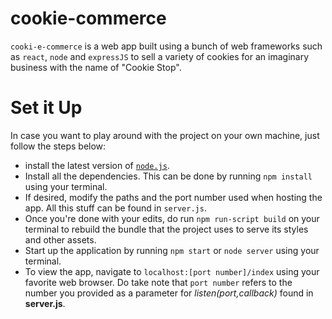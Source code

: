 # cookie-commerce
`cooki-e-commerce` is a web app built using a bunch of web frameworks such as `react`, `node` and `expressJS` to sell a variety of cookies for an imaginary business with the name of "Cookie Stop".

# Set it Up
In case you want to play around with the project on your own machine, just follow the steps below:
* install the latest version of [`node.js`](https://nodejs.org/en/).
* Install all the dependencies. This can be done by running `npm install` using your terminal.
* If desired, modify the paths and the port number used when hosting the app. All this stuff can be found in `server.js`.
* Once you're done with your edits, do run `npm run-script build` on your terminal to rebuild the bundle that the project uses to serve its styles and other assets.
* Start up the application by running `npm start` or `node server` using your terminal.
* To view the app, navigate to `localhost:[port number]/index` using your favorite web browser. Do take note that `port number` refers to the number you provided as a parameter for _listen(port,callback)_ found in __server.js__.
